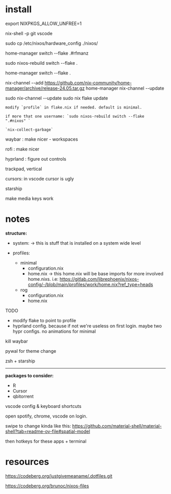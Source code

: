 # install

export NIXPKGS_ALLOW_UNFREE=1  

nix-shell -p git vscode

sudo cp /etc/nixos/hardware_config ./nixos/ 

 home-manager switch --flake .#rfmanz 

sudo nixos-rebuild switch --flake .

home-manager switch --flake .

nix-channel --add https://github.com/nix-community/home-manager/archive/release-24.05.tar.gz home-manager
nix-channel --update

sudo nix-channel --update
sudo nix flake update

    modify `profile` in flake.nix if needed. default is minimal.

    if more that one username: `sudo nixos-rebuild switch --flake ".#nixos" `

    `nix-collect-garbage`    

 
waybar : make nicer - workspaces 

rofi : make nicer 

hyprland : figure out controls 

trackpad, vertical 

cursors: in vscode cursor is ugly 

starship 

make media keys work 

# notes

**structure:**

- system: -> this is stuff that is installed on a system wide level
 
- profiles:
    - minimal 
        - configuration.nix
        - home.nix -> this home.nix will be base imports for more involved home.nixs. i.e: https://gitlab.com/librephoenix/nixos-config/-/blob/main/profiles/work/home.nix?ref_type=heads
    - rog 
        - configuration.nix
        - home.nix

TODO 

- modify flake to point to profile 
- hyprland config. because if not we're useless on first login. maybe two hypr configs. no animations for minimal 

kill waybar 

pywal for theme change 

zsh  + starship 

---
**packages to consider:** 

- R
- Cursor 
- qbitorrent 

vscode config  & keyboard shortcuts 


open spotify, chrome, vscode on login. 

swipe to change kinda like this: https://github.com/material-shell/material-shell?tab=readme-ov-file#spatial-model 

then hotkeys for these apps + terminal 


# resources

https://codeberg.org/justgivemeaname/.dotfiles.git

https://codeberg.org/brunoc/nixos-files

